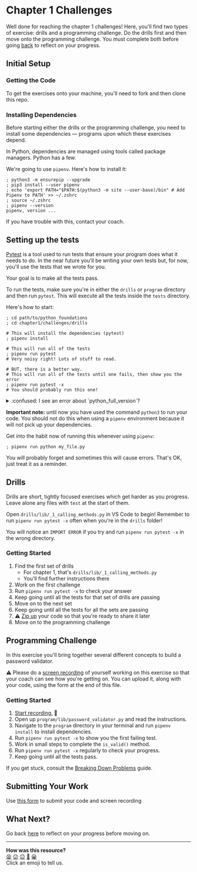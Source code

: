 # Chapter 1 Challenges

Well done for reaching the chapter 1 challenges! Here, you'll find two types of
exercise: drills and a programming challenge. Do the drills first and then move
onto the programming challenge. You must complete both before going
[back](../11_putting_chapter_1_into_practice.md) to reflect on your progress.

## Initial Setup

### Getting the Code

To get the exercises onto your machine, you'll need to fork and then clone this
repo.

<!-- OMITTED -->

### Installing Dependencies

Before starting either the drills or the programming challenge, you need to
install some dependencies — programs upon which these exercises depend.

In Python, dependencies are managed using tools called package managers. Python
has a few. 

We're going to use `pipenv`. Here's how to install it:

```shell
; python3 -m ensurepip --upgrade
; pip3 install --user pipenv
; echo 'export PATH="$PATH:$(python3 -m site --user-base)/bin" # Add Pipenv to PATH' >> ~/.zshrc
; source ~/.zshrc
; pipenv --version
pipenv, version ...
```

If you have trouble with this, contact your coach.

## Setting up the tests

[Pytest](https://docs.pytest.org/) is a tool used to run tests that ensure
your program does what it needs to do. In the near future you'll be writing your
own tests but, for now, you'll use the tests that we wrote for you.

Your goal is to make all the tests pass.

To run the tests, make sure you're in either the `drills` or `program` directory
and then run `pytest`. This will execute all the tests inside the `tests`
directory.

Here's how to start:

```shell
; cd path/to/python_foundations
; cd chapter1/challenges/drills

# This will install the dependencies (pytest)
; pipenv install

# This will run all of the tests
; pipenv run pytest
# Very noisy right! Lots of stuff to read.

# BUT, there is a better way.
# This will run all of the tests until one fails, then show you the error
; pipenv run pytest -x
# You should probably run this one!
```

<details>
  <summary>:confused: I see an error about `python_full_version`?</summary>

  ---

  Your `pipenv` may be outdated and subject to a bug with newer `Pipfile`s.

  ```shell
  ; pipenv --version
  2022.9.24 # If you see something in September 2022, try this
  ; pip3 install "pipenv>=2022.11.5" -U
  # pip3 will update pipenv for you

  # Then try running `pipenv install` again
  ; pipenv install
  ```

  If that works, great! If not, contact your coach.

  ---
</details>

**Important note:** until now you have used the command `python3` to run your
code. You should not do this when using a `pipenv` environment because it will
not pick up your dependencies.

Get into the habit now of running this whenever using `pipenv`:

```shell
; pipenv run python my_file.py
```

You will probably forget and sometimes this will cause errors. That's OK, just
treat it as a reminder.

## Drills

Drills are short, tightly focused exercises which get harder as you progress.
Leave alone any files with `test` at the start of them.

Open `drills/lib/_1_calling_methods.py` in VS Code to begin! Remember to run
`pipenv run pytest -x` often when you're in the `drills` folder! 

You will notice an `IMPORT ERROR` if you try and run `pipenv run pytest -x` in
the wrong directory.

### Getting Started

1. Find the first set of drills
    * For chapter 1, that's `drills/lib/_1_calling_methods.py`
    * You'll find further instructions there
2. Work on the first challenge
3. Run `pipenv run pytest -x` to check your answer
4. Keep going until all the tests for that set of drills are passing
5. Move on to the next set
6. Keep going until all the tests for all the sets are passing
7. :warning: [Zip up](../../pills/creating_zipfiles.md) your code so that you're
   ready to share it later
8. Move on to the programming challenge

## Programming Challenge

In this exercise you'll bring together several different concepts to build a
password validator.

:warning: Please do a [screen recording](../../pills/screen_recordings.md) of
yourself working on this exercise so that your coach can see how you're getting
on. You can upload it, along with your code, using the form at the end of this
file.

### Getting Started

1. [Start recording.](../../pills/screen_recordings.md) 🎥
2. Open up `program/lib/password_validator.py` and read the instructions.
3. Navigate to the `program` directory in your terminal and run `pipenv install` 
to install dependencies.
4. Run `pipenv run pytest -x` to show you the first failing test.
5. Work in small steps to complete the `is_valid()` method.
6. Run `pipenv run pytest -x` regularly to check your progress.
7. Keep going until all the tests pass.

If you get stuck, consult the [Breaking Down
Problems](../../pills/breaking_down_problems.md) guide.

## Submitting Your Work

Use [this form](https://airtable.com/shrvo9ePjlwnaiLv5?prefill_Item=pyf_ch1) to
submit your code and screen recording

## What Next?

Go back [here](../11_putting_chapter_1_into_practice.md#reflect-and-review)
to reflect on your progress before moving on.


<!-- BEGIN GENERATED SECTION DO NOT EDIT -->

---

**How was this resource?**  
[😫](https://airtable.com/shrUJ3t7KLMqVRFKR?prefill_Repository=makersacademy%2Fpython_foundations&prefill_File=chapter1%2Fchallenges%2FREADME.md&prefill_Sentiment=😫) [😕](https://airtable.com/shrUJ3t7KLMqVRFKR?prefill_Repository=makersacademy%2Fpython_foundations&prefill_File=chapter1%2Fchallenges%2FREADME.md&prefill_Sentiment=😕) [😐](https://airtable.com/shrUJ3t7KLMqVRFKR?prefill_Repository=makersacademy%2Fpython_foundations&prefill_File=chapter1%2Fchallenges%2FREADME.md&prefill_Sentiment=😐) [🙂](https://airtable.com/shrUJ3t7KLMqVRFKR?prefill_Repository=makersacademy%2Fpython_foundations&prefill_File=chapter1%2Fchallenges%2FREADME.md&prefill_Sentiment=🙂) [😀](https://airtable.com/shrUJ3t7KLMqVRFKR?prefill_Repository=makersacademy%2Fpython_foundations&prefill_File=chapter1%2Fchallenges%2FREADME.md&prefill_Sentiment=😀)  
Click an emoji to tell us.

<!-- END GENERATED SECTION DO NOT EDIT -->
